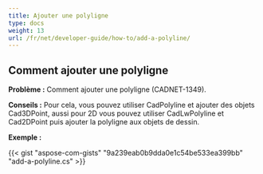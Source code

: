 ```yaml
---
title: Ajouter une polyligne
type: docs
weight: 13
url: /fr/net/developer-guide/how-to/add-a-polyline/
---
```


## **Comment ajouter une polyligne**

**Problème :** Comment ajouter une polyligne (CADNET-1349).

**Conseils :** Pour cela, vous pouvez utiliser CadPolyline et ajouter des objets Cad3DPoint, aussi pour 2D vous pouvez utiliser CadLwPolyline et Cad2DPoint puis ajouter la polyligne aux objets de dessin.

**Exemple :**

{{< gist "aspose-com-gists" "9a239eab0b9dda0e1c54be533ea399bb" "add-a-polyline.cs" >}}
